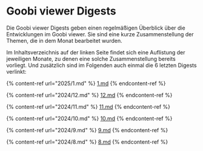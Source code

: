 # Goobi viewer Digests

Die Goobi viewer Digests geben einen regelmäßigen Überblick über die Entwicklungen im Goobi viewer. Sie sind eine kurze Zusammenstellung der Themen, die in dem Monat bearbeitet wurden.

Im Inhaltsverzeichnis auf der linken Seite findet sich eine Auflistung der jeweiligen Monate, zu denen eine solche Zusammenstellung bereits vorliegt. Und zusätzlich sind im Folgenden auch einmal die 6 letzten Digests verlinkt:

{% content-ref url="2025/1.md" %}
[1.md](2025/1.md)
{% endcontent-ref %}

{% content-ref url="2024/12.md" %}
[12.md](2024/12.md)
{% endcontent-ref %}

{% content-ref url="2024/11.md" %}
[11.md](2024/11.md)
{% endcontent-ref %}

{% content-ref url="2024/10.md" %}
[10.md](2024/10.md)
{% endcontent-ref %}

{% content-ref url="2024/9.md" %}
[9.md](2024/9.md)
{% endcontent-ref %}

{% content-ref url="2024/8.md" %}
[8.md](2024/8.md)
{% endcontent-ref %}

